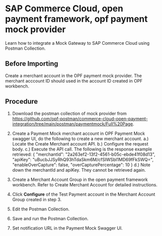 # SAP Commerce Cloud, open payment framework, opf payment mock provider
Learn how to integrate a Mock Gateway to SAP Commerce Cloud using Postman Collection.

## Before Importing
Create a merchant account in the OPF payment mock provider. The merchant acccount ID should used in the account ID created in OPF workbench.

## Procedure
1.	Download the postman collection of mock provider from https://github.com/opf-postman/commerce-cloud-open-payment-integration/tree/main/postman/paymentmock/Full%20Page.
   
2.	Create a Payment Mock merchant account in OPF Payment Mock swagger UI, do the following to create a new merchant account.
   a.) Locate the Create Merchant account API.
   b.) Configure the request body.
   c.) Execute the API call.
  	The following is the response example retrieved:
  	{
  "merchantId": "2a263ef2-13f2-4561-b05c-ebde41f08d13",
  "apiKey": "uBucbJJSyRhQ93hTdaSkm6M/cfSIWSbI1MD69fFkSWQ=",
  "enableOverCapture": false,
  "overCapturePercentage": 10
   }
  d.) Note down the merchantId and apiKey. They cannot be retrieved again.

3. Create a Merchant Account Group in the open payment framework workbench. Refer to Create Merchant Account for detailed instructions.
4. Click **Configure** of the Test Payment account in the Merchant Account Group created in step 3.
5. Edit the Postman Collection.
6. Save and run the Postman Collection.
7. Set notification URL in the Payment Mock Swagger UI.






      





